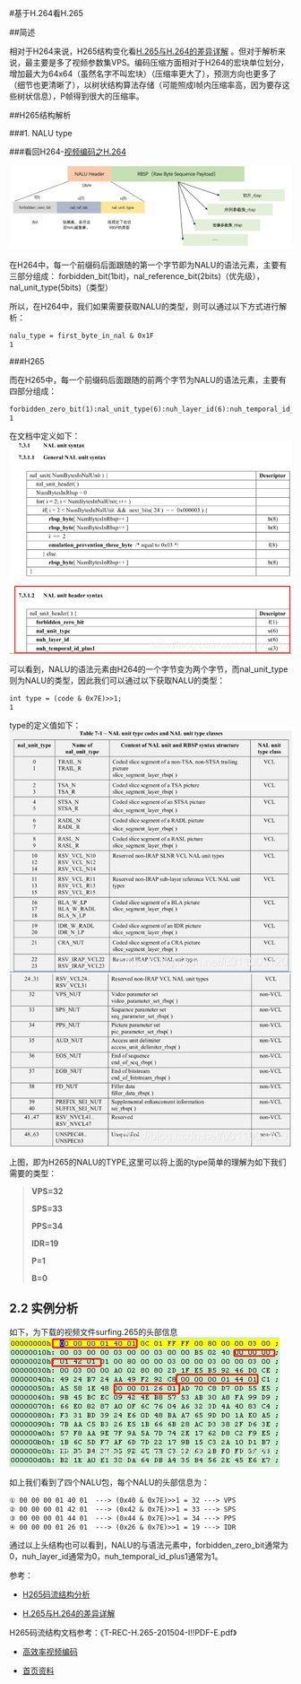 #基于H.264看H.265

##简述

相对于H264来说，H265结构变化看[H.265与H.264的差异详解](https://blog.csdn.net/fireroll/article/details/77827156) 。但对于解析来说，最主要是多了视频参数集VPS。编码压缩方面相对于H264的宏块单位划分，增加最大为64x64（虽然名字不叫宏块）（压缩率更大了），预测方向也更多了（细节也更清晰了），以树状结构算法存储（可能照成I帧内压缩率高，因为要存这些树状信息），P帧得到很大的压缩率。


##H265结构解析

###1. NALU type

###看回H264-[视频编码之H.264](../RTMP/3-h264.md)

![nalu组成](../RTMP/3-h264/h264-nalu组成.png)

在H264中，每一个前缀码后面跟随的第一个字节即为NALU的语法元素，主要有三部分组成：
forbidden_bit(1bit)，nal_reference_bit(2bits)（优先级），nal_unit_type(5bits)（类型）

所以，在H264中，我们如果需要获取NALU的类型，则可以通过以下方式进行解析：

```
nalu_type = first_byte_in_nal & 0x1F
1
```


###H265

而在H265中，每一个前缀码后面跟随的前两个字节为NALU的语法元素，主要有四部分组成：

```
forbidden_zero_bit(1):nal_unit_type(6):nuh_layer_id(6):nuh_temporal_id_plus1(3)
1
```

在文档中定义如下：
![](02_h265/h265-1.png)

可以看到，NALU的语法元素由H264的一个字节变为两个字节，而nal_unit_type则为NALU的类型，因此我们可以通过以下获取NALU的类型：

```
int type = (code & 0x7E)>>1;
1
```

type的定义值如下：
![](02_h265/h265-2.png)
![](02_h265/h265-3.png)

上图，即为H265的NALU的TYPE,这里可以将上面的type简单的理解为如下我们需要的类型：

> **VPS=32**
>
> **SPS=33** 
>
> **PPS=34** 
>
> **IDR=19**
>
>  **P=1**
>
>  **B=0**

## 2.2 实例分析

如下，为下载的视频文件surfing.265的头部信息
![](02_h265/h265-4.png)

如上我们看到了四个NALU包，每个NALU的头部信息为：

```
① 00 00 00 01 40 01  ---> (0x40 & 0x7E)>>1 = 32 ---> VPS
② 00 00 00 01 42 01  ---> (0x42 & 0x7E)>>1 = 33 ---> SPS
③ 00 00 00 01 44 01  ---> (0x44 & 0x7E)>>1 = 34 ---> PPS
④ 00 00 00 01 26 01  ---> (0x26 & 0x7E)>>1 = 19 ---> IDR
```

通过以上头结构也可以看到，NALU的与语法元素中，forbidden_zero_bit通常为0，nuh_layer_id通常为0，nuh_temporal_id_plus1通常为1。


参考：

- [H265码流结构分析](https://blog.csdn.net/u011003120/article/details/83411445#1__3)

- [H.265与H.264的差异详解](https://blog.csdn.net/fireroll/article/details/77827156)

H265码流结构文档参考：《T-REC-H.265-201504-I!!PDF-E.pdf》

- [高效率视频编码](https://zh.wikipedia.org/wiki/%E9%AB%98%E6%95%88%E7%8E%87%E8%A7%86%E9%A2%91%E7%BC%96%E7%A0%81) 

- [首页资料](/)
